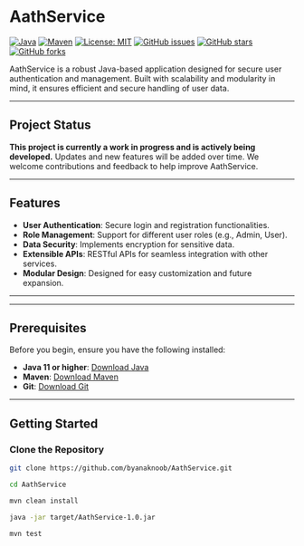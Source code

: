 # AathService

[![Java](https://img.shields.io/badge/Java-11-blue.svg)](https://www.oracle.com/java/)
[![Maven](https://img.shields.io/badge/Maven-Build-brightgreen.svg)](https://maven.apache.org/)
[![License: MIT](https://img.shields.io/badge/License-MIT-yellow.svg)](https://opensource.org/licenses/MIT)
[![GitHub issues](https://img.shields.io/github/issues/byanaknoob/AathService.svg)](https://github.com/byanaknoob/AathService/issues)
[![GitHub stars](https://img.shields.io/github/stars/byanaknoob/AathService.svg)](https://github.com/byanaknoob/AathService/stargazers)
[![GitHub forks](https://img.shields.io/github/forks/byanaknoob/AathService.svg)](https://github.com/byanaknoob/AathService/network)

AathService is a robust Java-based application designed for secure user authentication and management. Built with scalability and modularity in mind, it ensures efficient and secure handling of user data.

---

## Project Status

**This project is currently a work in progress and is actively being developed.** Updates and new features will be added over time. We welcome contributions and feedback to help improve AathService.

---

## Features

- **User Authentication**: Secure login and registration functionalities.
- **Role Management**: Support for different user roles (e.g., Admin, User).
- **Data Security**: Implements encryption for sensitive data.
- **Extensible APIs**: RESTful APIs for seamless integration with other services.
- **Modular Design**: Designed for easy customization and future expansion.

---

---

## Prerequisites

Before you begin, ensure you have the following installed:

- **Java 11 or higher**: [Download Java](https://www.oracle.com/java/)
- **Maven**: [Download Maven](https://maven.apache.org/download.cgi)
- **Git**: [Download Git](https://git-scm.com/downloads)

---

## Getting Started

### Clone the Repository

```bash
git clone https://github.com/byanaknoob/AathService.git

cd AathService

mvn clean install

java -jar target/AathService-1.0.jar

mvn test



